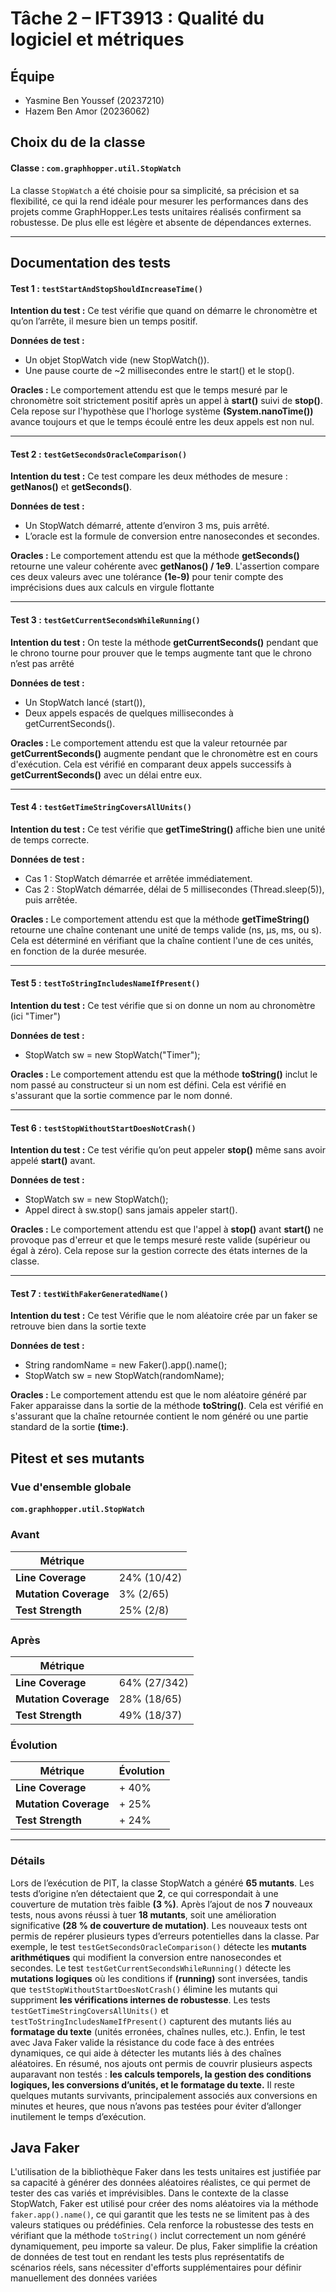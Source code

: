 
# Tâche 2 – IFT3913 : Qualité du logiciel et métriques

## Équipe
- Yasmine Ben Youssef (20237210)
- Hazem Ben Amor (20236062)

## Choix du de la classe
#### Classe : `com.graphhopper.util.StopWatch`

La classe `StopWatch` a été choisie pour sa simplicité, sa précision et sa flexibilité, ce qui la rend idéale pour mesurer les performances dans des projets comme GraphHopper.Les tests unitaires réalisés confirment sa robustesse. De plus elle est légère et absente de dépendances externes.


---

## Documentation des tests
#### Test 1 : `testStartAndStopShouldIncreaseTime()`

**Intention du test :**
Ce test vérifie que quand on démarre le chronomètre et qu’on l’arrête, il mesure bien un temps positif.

**Données de test :**
- Un objet StopWatch vide (new StopWatch()).
- Une pause courte de ~2 millisecondes entre le start() et le stop().

**Oracles :** Le comportement attendu est que le temps mesuré par le chronomètre soit strictement positif après un appel à **start()** suivi de **stop()**. Cela repose sur l'hypothèse que l'horloge système **(System.nanoTime())** avance toujours et que le temps écoulé entre les deux appels est non nul.


---

#### Test 2 : `testGetSecondsOracleComparison()`

**Intention du test :**
Ce test compare les deux méthodes de mesure : **getNanos()** et **getSeconds()**.

**Données de test :**
- Un StopWatch démarré, attente d’environ 3 ms, puis arrêté.
- L’oracle est la formule de conversion entre nanosecondes et secondes.

**Oracles :** Le comportement attendu est que la méthode **getSeconds()** retourne une valeur cohérente avec **getNanos() / 1e9**. L'assertion compare ces deux valeurs avec une tolérance **(1e-9)** pour tenir compte des imprécisions dues aux calculs en virgule flottante

---

#### Test 3 : `testGetCurrentSecondsWhileRunning()`

**Intention du test :**
On teste la méthode **getCurrentSeconds()** pendant que le chrono tourne pour prouver que le temps augmente tant que le chrono n’est pas arrêté

**Données de test :**
- Un StopWatch lancé (start()),
- Deux appels espacés de quelques millisecondes à getCurrentSeconds().

**Oracles :**
Le comportement attendu est que la valeur retournée par **getCurrentSeconds()** augmente pendant que le chronomètre est en cours d'exécution. Cela est vérifié en comparant deux appels successifs à **getCurrentSeconds()** avec un délai entre eux.

---

#### Test 4 : `testGetTimeStringCoversAllUnits()`

**Intention du test :**
Ce test vérifie que **getTimeString()** affiche bien une unité de temps correcte.

**Données de test :**
- Cas 1 : StopWatch démarrée et arrêtée immédiatement.
- Cas 2 : StopWatch démarrée, délai de 5 millisecondes (Thread.sleep(5)), puis arrêtée.

**Oracles :**
Le comportement attendu est que la méthode **getTimeString()** retourne une chaîne contenant une unité de temps valide (ns, µs, ms, ou s). Cela est déterminé en vérifiant que la chaîne contient l'une de ces unités, en fonction de la durée mesurée.


---

#### Test 5 : `testToStringIncludesNameIfPresent()`

**Intention du test :**
Ce test vérifie que si on donne un nom au chronomètre (ici "Timer")

**Données de test :**
- StopWatch sw = new StopWatch("Timer");

**Oracles :**
Le comportement attendu est que la méthode **toString()** inclut le nom passé au constructeur si un nom est défini. Cela est vérifié en s'assurant que la sortie commence par le nom donné.

---

#### Test 6 : `testStopWithoutStartDoesNotCrash()`

**Intention du test :**
Ce test vérifie qu’on peut appeler **stop()** même sans avoir appelé **start()** avant.

**Données de test :**
- StopWatch sw = new StopWatch();
- Appel direct à sw.stop() sans jamais appeler start().

**Oracles :**
Le comportement attendu est que l'appel à **stop()** avant **start()** ne provoque pas d'erreur et que le temps mesuré reste valide (supérieur ou égal à zéro). Cela repose sur la gestion correcte des états internes de la classe.

---

#### Test 7 : `testWithFakerGeneratedName()`

**Intention du test :**
Ce test Vérifie que le nom aléatoire crée par un faker se retrouve bien dans la sortie texte

**Données de test :**
- String randomName = new Faker().app().name();
- StopWatch sw = new StopWatch(randomName);

**Oracles :**
Le comportement attendu est que le nom aléatoire généré par Faker apparaisse dans la sortie de la méthode **toString()**. Cela est vérifié en s'assurant que la chaîne retournée contient le nom généré ou une partie standard de la sortie **(time:)**.


## Pitest et ses mutants

### Vue d'ensemble globale
#### `com.graphhopper.util.StopWatch`
### Avant
| Métrique |  | 
|----------|-------|
| **Line Coverage** | 24% (10/42) | 
| **Mutation Coverage** | 3% (2/65) |
| **Test Strength** | 25% (2/8) |

### Après
| Métrique |  | 
|----------|-------|
| **Line Coverage** | 64% (27/342) | 
| **Mutation Coverage** | 28% (18/65) |
| **Test Strength** | 49% (18/37) |

### Évolution
| Métrique | Évolution |
|----------|-----------|
| **Line Coverage** | + 40% |
| **Mutation Coverage** | + 25% |
| **Test Strength** | + 24% |

---

### Détails
Lors de l’exécution de PIT, la classe StopWatch a généré **65 mutants**. Les tests d’origine n’en détectaient que **2**, ce qui correspondait à une couverture de mutation très faible **(3 %)**. Après l’ajout de nos **7** nouveaux tests, nous avons réussi à tuer **18 mutants**, soit une amélioration significative **(28 % de couverture de mutation)**.
Les nouveaux tests ont permis de repérer plusieurs types d’erreurs potentielles dans la classe.
Par exemple, le test `testGetSecondsOracleComparison()` détecte les **mutants arithmétiques** qui modifient la conversion entre nanosecondes et secondes.
Le test `testGetCurrentSecondsWhileRunning()` détecte les **mutations logiques** où les conditions if **(running)** sont inversées, tandis que `testStopWithoutStartDoesNotCrash()` élimine les mutants qui suppriment **les vérifications internes de robustesse**.
Les tests `testGetTimeStringCoversAllUnits()` et `testToStringIncludesNameIfPresent()` capturent des mutants liés au **formatage du texte** (unités erronées, chaînes nulles, etc.).
Enfin, le test avec Java Faker valide la résistance du code face à des entrées dynamiques, ce qui aide à détecter les mutants liés à des chaînes aléatoires.
En résumé, nos ajouts ont permis de couvrir plusieurs aspects auparavant non testés :
**les calculs temporels, la gestion des conditions logiques, les conversions d’unités, et le formatage du texte.**
Il reste quelques mutants survivants, principalement associés aux conversions en minutes et heures, que nous n’avons pas testées pour éviter d’allonger inutilement le temps d’exécution.


## Java Faker
L'utilisation de la bibliothèque Faker dans les tests unitaires est justifiée par sa capacité à générer des données aléatoires réalistes, ce qui permet de tester des cas variés et imprévisibles. Dans le contexte de la classe StopWatch, Faker est utilisé pour créer des noms aléatoires via la méthode `faker.app().name()`, ce qui garantit que les tests ne se limitent pas à des valeurs statiques ou prédéfinies. Cela renforce la robustesse des tests en vérifiant que la méthode `toString()` inclut correctement un nom généré dynamiquement, peu importe sa valeur. De plus, Faker simplifie la création de données de test tout en rendant les tests plus représentatifs de scénarios réels, sans nécessiter d'efforts supplémentaires pour définir manuellement des données variées
